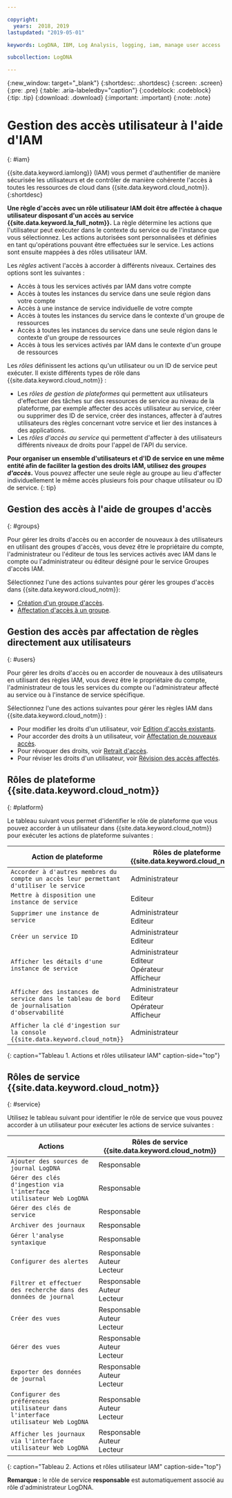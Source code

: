 ```yaml
---

copyright:
  years:  2018, 2019
lastupdated: "2019-05-01"

keywords: LogDNA, IBM, Log Analysis, logging, iam, manage user access

subcollection: LogDNA

---
```


{:new_window: target="_blank"}
{:shortdesc: .shortdesc}
{:screen: .screen}
{:pre: .pre}
{:table: .aria-labeledby="caption"}
{:codeblock: .codeblock}
{:tip: .tip}
{:download: .download}
{:important: .important}
{:note: .note}

 
# Gestion des accès utilisateur à l'aide d'IAM
{: #iam}

{{site.data.keyword.iamlong}} (IAM) vous permet d'authentifier de manière sécurisée les utilisateurs et de contrôler de manière cohérente l'accès à toutes les ressources de cloud dans {{site.data.keyword.cloud_notm}}. 
{:shortdesc}

**Une règle d'accès avec un rôle utilisateur IAM doit être affectée à chaque utilisateur disposant d'un accès au service {{site.data.keyword.la_full_notm}}.** La règle détermine les actions que l'utilisateur peut exécuter dans le contexte du service ou de l'instance que vous sélectionnez. Les actions autorisées sont personnalisées et définies en tant qu'opérations pouvant être effectuées sur le service. Les actions sont ensuite mappées à des rôles utilisateur IAM.

Les *règles* activent l'accès à accorder à différents niveaux. Certaines des options sont les suivantes : 

* Accès à tous les services activés par IAM dans votre compte
* Accès à toutes les instances du service dans une seule région dans votre compte
* Accès à une instance de service individuelle de votre compte
* Accès à toutes les instances du service dans le contexte d'un groupe de ressources
* Accès à toutes les instances du service dans une seule région dans le contexte d'un groupe de ressources
* Accès à tous les services activés par IAM dans le contexte d'un groupe de ressources

Les *rôles* définissent les actions qu'un utilisateur ou un ID de service peut exécuter. Il existe différents types de rôle dans {{site.data.keyword.cloud_notm}} :

* Les *rôles de gestion de plateformes* qui permettent aux utilisateurs d'effectuer des tâches sur des ressources de service au niveau de la plateforme, par exemple affecter des accès utilisateur au service, créer ou supprimer des ID de service, créer des instances, affecter à d'autres utilisateurs des règles concernant votre service et lier des instances à des applications.
* Les *rôles d'accès au service* qui permettent d'affecter à des utilisateurs différents niveaux de droits pour l'appel de l'API du service.

**Pour organiser un ensemble d'utilisateurs et d'ID de service en une même entité afin de faciliter la gestion des droits IAM, utilisez des *groupes d'accès*.** Vous pouvez affecter une seule règle au groupe au lieu d'affecter individuellement le même accès plusieurs fois pour chaque utilisateur ou ID de service.
{: tip}


## Gestion des accès à l'aide de groupes d'accès
{: #groups}

Pour gérer les droits d'accès ou en accorder de nouveaux à des utilisateurs en utilisant des groupes d'accès, vous devez être le propriétaire du compte, l'administrateur ou l'éditeur de tous les services activés avec IAM dans le compte ou l'administrateur ou éditeur désigné pour le service Groupes d'accès IAM. 

Sélectionnez l'une des actions suivantes pour gérer les groupes d'accès dans {{site.data.keyword.cloud_notm}}:

* [Création d'un groupe d'accès](/docs/iam?topic=iam-groups#create_ag).
* [Affectation d'accès à un groupe](/docs/iam?topic=iam-groups#access_ag).


## Gestion des accès par affectation de règles directement aux utilisateurs
{: #users}

Pour gérer les droits d'accès ou en accorder de nouveaux à des utilisateurs en utilisant des règles IAM, vous devez être le propriétaire du compte, l'administrateur de tous les services du compte ou l'administrateur affecté au service ou à l'instance de service spécifique. 

Sélectionnez l'une des actions suivantes pour gérer les règles IAM dans {{site.data.keyword.cloud_notm}} :

* Pour modifier les droits d'un utilisateur, voir [Edition d'accès existants](/docs/iam?topic=iam-iammanidaccser#edit_existing).
* Pour accorder des droits à un utilisateur, voir [Affectation de nouveaux accès](/docs/iam?topic=iam-iammanidaccser#assign_new_access).
* Pour révoquer des droits, voir [Retrait d'accès](/docs/iam?topic=iam-iammanidaccser#removing_access).
* Pour réviser les droits d'un utilisateur, voir [Révision des accès affectés](/docs/iam?topic=iam-iammanidaccser#review_your_access).




## Rôles de plateforme {{site.data.keyword.cloud_notm}}
{: #platform}

Le tableau suivant vous permet d'identifier le rôle de plateforme que vous pouvez accorder à un utilisateur dans {{site.data.keyword.cloud_notm}} pour exécuter les actions de plateforme suivantes :

| Action de plateforme                                                         | Rôles de plateforme {{site.data.keyword.cloud_notm}}    | 
|--------------------------------------------------------------------------|------------------------------------------------------|
| `Accorder à d'autres membres du compte un accès leur permettant d'utiliser le service`            | Administrateur                                        | 
| `Mettre à disposition une instance de service`                                           | Editeur                            | 
| `Supprimer une instance de service`                                              | Administrateur </br>Editeur                            | 
| `Créer un service ID`                                                    | Administrateur </br>Editeur                            |
| `Afficher les détails d'une instance de service`                                     | Administrateur </br>Editeur </br>Opérateur </br>Afficheur  | 
| `Afficher des instances de service dans le tableau de bord de journalisation d'observabilité`          | Administrateur </br>Editeur </br>Opérateur </br>Afficheur  | 
| `Afficher la clé d'ingestion sur la console {{site.data.keyword.cloud_notm}}` | Administrateur                                        | 
{: caption="Tableau 1. Actions et rôles utilisateur IAM" caption-side="top"}



## Rôles de service {{site.data.keyword.cloud_notm}}
{: #service}

Utilisez le tableau suivant pour identifier le rôle de service que vous pouvez accorder à un utilisateur pour exécuter les actions de service suivantes :

| Actions                                                                 | Rôles de service {{site.data.keyword.cloud_notm}}     | 
|-------------------------------------------------------------------------|------------------------------------------------------|
| `Ajouter des sources de journal LogDNA`                                                | Responsable                                              |
| `Gérer des clés d'ingestion via l'interface utilisateur Web LogDNA`                       | Responsable                                              |
| `Gérer des clés de service`                                                   | Responsable                                              |
| `Archiver des journaux`                                                          | Responsable                                              |
| `Gérer l'analyse syntaxique`                                                        | Responsable                                              |
| `Configurer des alertes`                                                      | Responsable </br>Auteur </br>Lecteur                      | 
| `Filtrer et effectuer des recherche dans des données de journal`                                            | Responsable </br>Auteur </br>Lecteur                      |
| `Créer des vues`                                                          | Responsable </br>Auteur </br>Lecteur                      |
| `Gérer des vues`                                                          | Responsable </br>Auteur </br>Lecteur                      |
| `Exporter des données de journal`                                                       | Responsable </br>Auteur </br>Lecteur                      |
| `Configurer des préférences utilisateur dans l'interface utilisateur Web LogDNA`                       | Responsable </br>Auteur </br>Lecteur                      |
| `Afficher les journaux via l'interface utilisateur Web LogDNA`                                   | Responsable </br>Auteur </br>Lecteur                      | 
{: caption="Tableau 2. Actions et rôles utilisateur IAM" caption-side="top"}


**Remarque :** le rôle de service **responsable** est automatiquement associé au rôle d'administrateur LogDNA.






